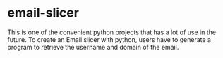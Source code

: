 # email-slicer
This is one of the convenient python projects that has a lot of use in the future. To create an Email slicer with python, users have to generate a program to retrieve the username and domain of the email. 
